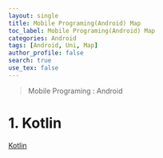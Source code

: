 ```yaml
---
layout: single
title: Mobile Programing(Android) Map
toc_label: Mobile Programing(Android) Map
categories: Android
tags: [Android, Uni, Map]
author_profile: false
search: true
use_tex: false
---
```


> Mobile Programing : Android

# 1. Kotlin
[Kotlin]({{site.url}}/android/kotlin_basic)